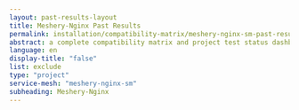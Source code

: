 ```yaml
---
layout: past-results-layout
title: Meshery-Nginx Past Results
permalink: installation/compatibility-matrix/meshery-nginx-sm-past-results
abstract: a complete compatibility matrix and project test status dashboard.
language: en
display-title: "false"
list: exclude
type: "project"
service-mesh: "meshery-nginx-sm"
subheading: Meshery-Nginx
---
```

